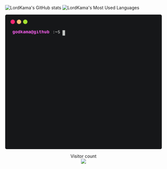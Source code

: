 ![LordKama's GitHub stats](https://github-readme-stats.vercel.app/api?username=godkama&show_icons=true&theme=merko)
![LordKama's Most Used Languages](https://github-readme-stats.vercel.app/api/top-langs/?username=godkama&layout=compact&langs_count=16&theme=react)



<p align='center'>
  <img align="center" src="./github_stats.svg">
</p>
<p align="center"> 
  Visitor count<br>
  <img src="https://profile-counter.glitch.me/godkama/count.svg" />
</p>

